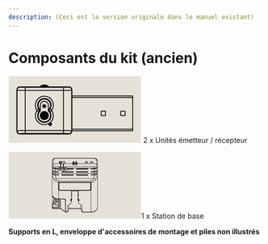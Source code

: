 ```yaml
---
description: (Ceci est la version originale dans le manuel existant)
---
```


# Composants du kit (ancien)

![](<../.gitbook/assets/Transmitter - Receiver Unit@2x.png>) 2 x Unités émetteur / récepteur



![](<../.gitbook/assets/Base Station@2x.png>)1 x Station de base



**Supports en L, enveloppe d'accessoires de montage et piles non illustrés**

